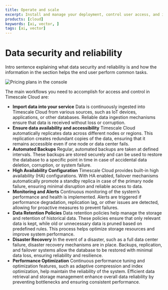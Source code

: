 ```yaml
---
title: Operate and scale
excerpt: Install and manage your deployment, control user access, and integrate third party tooling.   
products: [cloud]
keywords: [ai, vector, ]
tags: [ai, vector]
---
```



# Data security and reliability

Intro sentence explaining what data security and reliability is and how the information in the section helps the end user perform
common tasks.

![Pricing plans in the console](https://assets.timescale.com/docs/images/tsc-vpc-architecture.svg)

The main workflows you need to accomplish for access and control in Timescale Cloud are:

- **Import data into your service**
  Data is continuously ingested into Timescale Cloud from various sources, such as IoT devices, applications, or other databases.
  Reliable data ingestion mechanisms ensure that data is received without loss or corruption.
- **Ensure data availability and accessibility**
   Timescale Cloud automatically replicates data across different nodes or regions.
   This replication creates redundant copies of the data, ensuring that it remains accessible even if one node or data center fails.
- **Automated Backups**
   Regular, automated backups are taken at defined intervals.
   These backups are stored securely and can be used to restore the database to a specific point in time in case of accidental data deletion, corruption, or system failure.
- **High Availability Configuration**
   Timescale Cloud provides built-in high availability (HA) configurations.
   With HA enabled, failover mechanisms automatically promote a standby replica in case of the primary node failure, ensuring minimal disruption and reliable access to data.
- **Monitoring and Alerts**
   Continuous monitoring of the system’s performance and health is implemented.
   Alerts are triggered if performance degradation, replication lag, or other issues are detected, allowing for proactive measures to prevent failures.
- **Data Retention Policies**
   Data retention policies help manage the storage and retention of historical data.
   These policies ensure that only relevant data is kept, while old or unnecessary data is pruned based on predefined rules. This process helps optimize storage resources and improve system performance.
- **Disaster Recovery**
   In the event of a disaster, such as a full data center failure, disaster recovery mechanisms are in place.
   Backups, replication, and failover systems allow the database to be restored with minimal data loss, ensuring reliability and resilience.
- **Performance Optimization**
   Continuous performance tuning and optimization features, such as adaptive compression and index optimization, help maintain the reliability of the system.
   Efficient data retrieval and storage management enhance overall data reliability by preventing bottlenecks and ensuring consistent performance.
